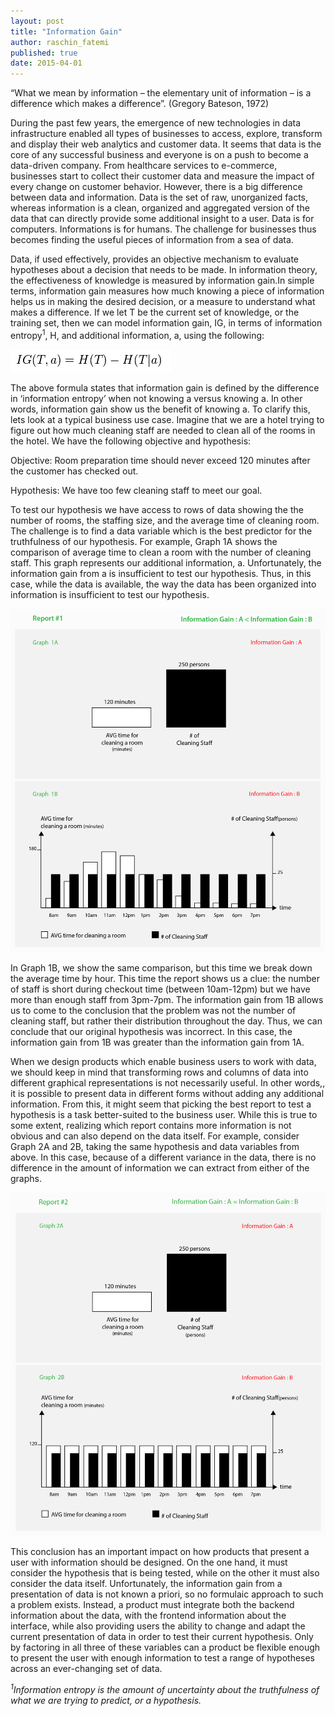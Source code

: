 ```yaml
---
layout: post
title: "Information Gain"
author: raschin_fatemi
published: true
date: 2015-04-01
---
```



“What we mean by information – the elementary unit of information – is a difference which makes a difference”. (Gregory Bateson, 1972)

During the past few years, the emergence of new technologies in data infrastructure enabled all types of businesses to access, explore, transform and display their web analytics and customer data. It seems that data is the core of any successful business and everyone is on a push to become a data-driven company. From healthcare services to e-commerce, businesses start to collect their customer data and measure the impact of every change on customer behavior. However, there is a big difference between data and information. Data is the set of raw, unorganized facts, whereas information is a clean, organized and aggregated version of the data that can directly provide some additional insight to a user. Data is for computers. Informations is for humans. The challenge for businesses thus becomes finding the useful pieces of information from a sea of data. 

Data, if used effectively, provides an objective mechanism to evaluate hypotheses about a decision that needs to be made. In information theory, the effectiveness of knowledge is measured by information gain.In simple terms, information gain measures how much knowing a piece of information helps us in making the desired decision, or a measure to understand what makes a difference.  If we let T be the current set of knowledge, or the training set, then we can model information gain, IG,  in terms of information entropy<sup>1</sup>, H,  and additional information, a, using the following: 

![alt text](/images/ig.png)

The above formula states that information gain is defined by the difference in ‘information entropy’ when not knowing a versus knowing a. In other words, information gain show us the benefit of knowing a. To clarify this,  lets look at a typical business use case. Imagine that we are a hotel trying to figure out how much cleaning staff are needed to clean all of the rooms in the hotel. We have the following objective and hypothesis: 

Objective: Room preparation  time should never exceed 120 minutes after the customer has checked out.

Hypothesis: We have too few cleaning staff to meet our goal. 

To test our hypothesis we have access to rows of data showing the the number of rooms, the staffing size, and the average time of cleaning room. The challenge is to find a data variable which is the best predictor for the truthfulness of our hypothesis. For example, Graph 1A shows the comparison of average time to clean a room with the number of cleaning staff. This graph represents our additional information, a. Unfortunately, the information gain from a is insufficient to test our hypothesis. Thus, in this case, while the data is available, the way the data has been organized into information is insufficient to test our hypothesis. 

![alt text](/images/blog-post-graphs-01.png)

In Graph 1B,  we show the same comparison, but this time we break down the average time by hour. This time the report shows us a clue: the number of staff is short during checkout time (between 10am-12pm) but we have more than enough staff from 3pm-7pm. The information gain from 1B allows us to come to the conclusion that the problem was not the number of cleaning staff, but rather their distribution throughout the day. Thus, we can conclude that our original hypothesis was incorrect. In this case, the information gain from 1B was greater than the information gain from 1A.  




When we design products which enable business users to work with data, we should keep in mind that transforming rows and columns of data into different graphical representations is not necessarily useful. In other words,, it is possible to present data in different forms without adding any additional information.  From this, it might seem that picking the best report to test a hypothesis is a task better-suited to the business user. While this is true to some extent, realizing which report contains more information is not obvious and can also depend on the data itself. For example, consider Graph 2A and 2B,  taking the same hypothesis and  data variables from above. In this case, because of a different variance in the data,  there is no difference in the amount of information we can extract from either of the graphs. 

![alt text](/images/blog-post-graphs-b.png)

This conclusion has an important impact on how products that present a user with information should be designed. On the one hand, it must consider the hypothesis that is being tested, while on the other it must also consider the data itself. Unfortunately, the information gain from a presentation of data is not known a priori,  so no formulaic approach to such a problem exists. Instead, a product must integrate both the backend information about the data, with the frontend information about the interface, while also providing users the ability to change and adapt the current presentation of data in order to test their current hypothesis. Only by factoring in all three of these variables can a product be flexible enough to present the user with enough information to test a range of hypotheses across an ever-changing set of data. 

*<sup>1</sup>Information entropy  is the amount of uncertainty about the truthfulness of what we are trying to predict, or a hypothesis.*













